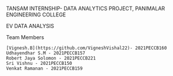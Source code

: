 TANSAM INTERNSHIP- DATA ANALYTICS PROJECT, PANIMALAR ENGINEERING COLLEGE

EV DATA ANALYSIS

Team Members

    [Vignesh.B](https://github.com/VigneshVishal22)- 2021PECCB160
    Udhayendhar S.M - 2021PECCB157
    Robert Jaya Solomon - 2021PECCB221
    Sri Vishnu - 2021PECCB150
    Venkat Ramanan - 2021PECCB159
